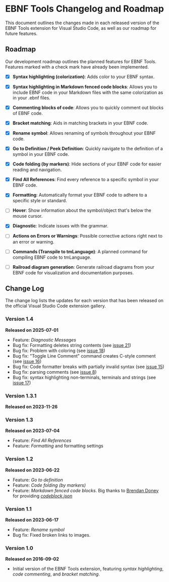 # EBNF Tools Changelog and Roadmap

This document outlines the changes made in each released version of the EBNF Tools extension for Visual Studio Code, as well as our roadmap for future features.

## Roadmap

Our development roadmap outlines the planned features for EBNF Tools. Features marked with a check mark have already been implemented.

- [x] **Syntax highlighting (colorization)**: Adds color to your EBNF syntax.
- [x] **Syntax highlighting in Markdown fenced code blocks**: Allows you to include EBNF code in your Markdown files with the same colorization as in your .ebnf files.
- [x] **Commenting blocks of code**: Allows you to quickly comment out blocks of EBNF code.
- [x] **Bracket matching**: Aids in matching brackets in your EBNF code.
- [x] **Rename symbol**: Allows renaming of symbols throughout your EBNF code.
- [x] **Go to Definition / Peek Definition**: Quickly navigate to the definition of a symbol in your EBNF code.
- [x] **Code folding (by markers)**: Hide sections of your EBNF code for easier reading and navigation.
- [x] **Find All References**: Find every reference to a specific symbol in your EBNF code.
- [x] **Formatting**: Automatically format your EBNF code to adhere to a specific style or standard.
- [ ] **Hover**: Show information about the symbol/object that's below the mouse cursor.
- [x] **Diagnostic**: Indicate issues with the grammar.
- [ ] **Actions on Errors or Warnings**: Possible corrective actions right next to an error or warning.
- [ ] **Commands (Transpile to tmLanguage)**: A planned command for compiling EBNF code to tmLanguage.
- [ ] **Railroad diagram generation**: Generate railroad diagrams from your EBNF code for visualization and documentation purposes.


## Change Log

The change log lists the updates for each version that has been released on the official Visual Studio Code extension gallery.

### Version 1.4
**Released on 2025-07-01**

- Feature: _Diagnostic Messages_
- Bug fix: Formatting deletes string contents (see [issue 21](https://github.com/igochkov/vscode-ebnf/issues/21))
- Bug fix: Problem with coloring (see [issue 18](https://github.com/igochkov/vscode-ebnf/issues/18))
- Bug fix: "Toggle Line Comment" command creates C-style comment (see [issue 16](https://github.com/igochkov/vscode-ebnf/issues/16))
- Bug fix: Code formatter breaks with partially invalid syntax (see [issue 15](https://github.com/igochkov/vscode-ebnf/issues/15))
- Bug fix: parsing comments (see [issue 8](https://github.com/igochkov/vscode-ebnf/issues/8))
- Bug fix: syntax highlighting non-terminals, terminals and strings (see [issue 17](https://github.com/igochkov/vscode-ebnf/issues/17))

### Version 1.3.1
**Released on 2023-11-26**

### Version 1.3
**Released on 2023-07-04**

- Feature: _Find All References_
- Feature: _Formatting_ and formatting settings

### Version 1.2
**Released on 2023-06-22**

- Feature: _Go to definition_
- Feature: _Code folding (by markers)_
- Feature: _Markdown fenced code blocks_. Big thanks to [Brendan Doney](https://github.com/brdoney) for providing *[codeblock.json](https://github.com/igochkov/vscode-ebnf/blob/main/syntaxes/codeblock.json)*

### Version 1.1
**Released on 2023-06-17**

- Feature: _Rename symbol_
- Bug fix: Fixed broken links to images.

### Version 1.0
**Released on 2016-09-02**

- Initial version of the EBNF Tools extension, featuring _syntax highlighting_, _code commenting_, and _bracket matching_.
